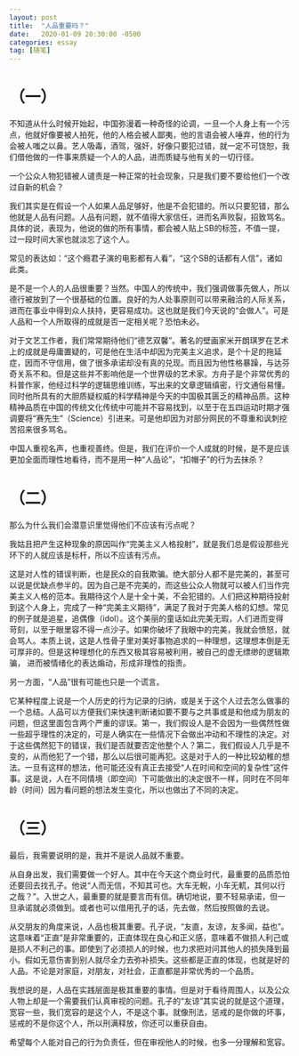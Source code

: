 ```yaml
---
layout: post
title:  "人品重要吗？"
date:   2020-01-09 20:30:00 -0500
categories: essay
tag: [随笔]
---
```


# （一）

不知道从什么时候开始起，中国弥漫着一种奇怪的论调，一旦一个人身上有一个污点，他就好像要被人拍死，他的人格会被人鄙夷，他的言语会被人唾弃，他的行为会被人嗤之以鼻。艺人吸毒，酒驾，强奸，好像只要犯过错，就一定不可饶恕，我们借他做的一件事来质疑一个人的人品，进而质疑与他有关的一切行径。

一个公众人物犯错被人谴责是一种正常的社会现象，只是我们要不要给他们一个改过自新的机会？

我们其实是在假设一个人如果人品足够好，他是不会犯错的。所以只要犯错，那么他就是人品有问题。人品有问题，就不值得大家信任，进而名声败裂，招致骂名。具体的说，表现为，他说的做的所有事情，都会被人贴上SB的标签，不值一提，过一段时间大家也就淡忘了这个人。

常见的表达如：“这个瘾君子演的电影都有人看”，“这个SB的话都有人信”，诸如此类。

是不是一个人的人品很重要？当然。中国人的传统中，我们强调做事先做人，所以德行被放到了一个很基础的位置。良好的为人处事原则可以带来融洽的人际关系，进而在事业中得到众人扶持，更容易成功。这也就是我们今天说的“会做人”。可是人品和一个人所取得的成就是否一定相关呢？恐怕未必。

对于文艺工作者，我们常常期待他们“德艺双馨”。著名的壁画家米开朗琪罗在艺术上的成就是毋庸置疑的，可是他在生活中却因为完美主义追求，是个十足的拖延症，因而不守信用，做了很多承诺却没有真的兑现。而且因为他性格暴躁，与达芬奇关系不和。但是这些并不影响他是一个世界级的艺术家。方舟子是个非常优秀的科普作家，他经过科学的逻辑思维训练，写出来的文章逻辑缜密，行文通俗易懂。同时他所具有的大胆质疑权威的科学精神是今天的中国极其匮乏的精神品质。这种精神品质在中国的传统文化传统中可能并不容易找到，以至于在五四运动时期才强调要将“赛先生”（Science）引进来。可是他却因为对部分网民的不尊重和讽刺挖苦招来很多骂名。

中国人重视名声，也重视善终。但是，我们在评价一个人成就的时候，是不是应该更加全面而理性地看待，而不是用一种“人品论”，“扣帽子”的行为去抹杀？

# （二）

那么为什么我们会潜意识里觉得他们不应该有污点呢？

我姑且把产生这种现象的原因叫作“完美主义人格投射”，就是我们总是假设那些光环下的人就应该是标杆，所以不应该有污点。

这是对人性的错误判断，也是民众的自我欺骗。绝大部分人都不是完美的，甚至可以说是优缺点参半的。因为自己是不完美的，而这些公众人物就可以被人们当作完美主义人格的范本。我期待这个人是十全十美，不会犯错的。人们把这种期待投射到这个人身上，完成了一种“完美主义期待”，满足了我对于完美人格的幻想。常见的例子就是追星，追偶像（idol）。这个美丽的童话如此完美无瑕，人们进而变得苛刻，以至于眼里容不得一点沙子。如果你破坏了我眼中的完美，我就会愤怒，就会骂人。本质上说，这是人性骨子里对美好事物追求的一种理想，这理想本倒是无可厚非的。但是这种理想化的东西又极其容易被利用，被自己的虚无缥缈的逻辑欺骗， 进而被情绪化的表达煽动，形成非理性的指责。

另一方面，“人品”很有可能也只是一个谎言。

它某种程度上说是一个人历史的行为记录的归纳，或是关于这个人过去怎么做事的一个总结。人品可以方便我们来快速判断诸如要不要与之共事或是和他成为朋友的问题，但这里面包含两个严重的谬误。第一，我们假设人是不会因为一些偶然性做一些超乎理性的决定的，可是人确实在一些情况下会做出冲动和不理性的决定。对于这些偶然犯下的错误，我们是否就要否定他整个人？第二，我们假设人几乎是不变的，从而他犯了一个错，那么以后很可能再犯。这是对于人的一种比较幼稚的想法。一旦有这样的想法，他可能还没有真正去接受“人在时间和空间的复杂性”这件事。这是说，人在不同情境（即空间）下可能做出的决定很不一样，同时在不同年龄（时间）因为看问题的想法发生变化，所以也做出了不同的决定。

# （三）

最后，我需要说明的是，我并不是说人品就不重要。

从自身出发，我们需要做一个好人。其中在今天这个商业时代，最重要的品质恐怕还要回去找孔子。他说“人而无信，不知其可也。大车无輗，小车无軏，其何以行之哉？”。入世之人，最重要的就是要言而有信。确切地说，要不轻易承诺，但一旦承诺就必须做到。或者也可以借用孔子的话，先去做，然后按照做的去说。

从交朋友的角度来说，人品也极其重要。孔子说，“友直，友谅，友多闻，益也”。这意味着“正直”是非常重要的，正直体现在良心和正义感，意味着不做损人利己或是损人不利己的事。即使到了必须损人的时候，也力求把对问其他人的损失降到最小。假如无意伤害到别人就尽全力去弥补损失。这些都是正直的体现，也就是好的人品。不论是对家庭，对朋友，对社会，正直都是非常优秀的一个品质。

我想说的是，人品在实践层面是极其重要的事情。但是对于看待周围人，以及公众人物上却是一个需要我们认真审视的问题。孔子的“友谅”其实说的就是这个道理，宽容一些，我们宽容的是这个人，不是这个事。就像刑法，惩戒的是你做的坏事，惩戒的不是你这个人，所以刑满释放，你还可以重获自由。

希望每个人能对自己的行为负责任，但在审视他人的时候，也多一分理解和宽容。

